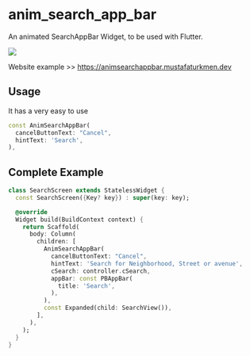 # anim_search_app_bar

An animated SearchAppBar Widget, to be used with Flutter.

![](demo.gif)

Website example >> https://animsearchappbar.mustafaturkmen.dev

## Usage

It has a very easy to use

```dart
const AnimSearchAppBar(
  cancelButtonText: "Cancel",
  hintText: 'Search',
),
```

## Complete Example

```dart
class SearchScreen extends StatelessWidget {
  const SearchScreen({Key? key}) : super(key: key);

  @override
  Widget build(BuildContext context) {
    return Scaffold(
      body: Column(
        children: [
          AnimSearchAppBar(
            cancelButtonText: "Cancel",
            hintText: 'Search for Neighborhood, Street or avenue',
            cSearch: controller.cSearch,
            appBar: const PBAppBar(
              title: 'Search',
            ),
          ),
          const Expanded(child: SearchView()),
        ],
      ),
    );
  }
}
```
